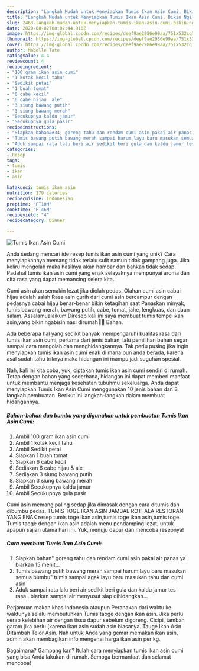 ```yaml
---
description: "Langkah Mudah untuk Menyiapkan Tumis Ikan Asin Cumi, Bikin Ngiler"
title: "Langkah Mudah untuk Menyiapkan Tumis Ikan Asin Cumi, Bikin Ngiler"
slug: 2463-langkah-mudah-untuk-menyiapkan-tumis-ikan-asin-cumi-bikin-ngiler
date: 2020-08-02T08:02:44.910Z
image: https://img-global.cpcdn.com/recipes/deef9ae2986e99aa/751x532cq70/tumis-ikan-asin-cumi-foto-resep-utama.jpg
thumbnail: https://img-global.cpcdn.com/recipes/deef9ae2986e99aa/751x532cq70/tumis-ikan-asin-cumi-foto-resep-utama.jpg
cover: https://img-global.cpcdn.com/recipes/deef9ae2986e99aa/751x532cq70/tumis-ikan-asin-cumi-foto-resep-utama.jpg
author: Mabelle Tate
ratingvalue: 4.4
reviewcount: 4
recipeingredient:
- "100 gram ikan asin cumi"
- "1 kotak kecil tahu"
- "Sedikit petai"
- "1 buah tomat"
- "6 cabe kecil"
- "6 cabe hijau  ale"
- "3 siung bawang putih"
- "3 siung bawang merah"
- "Secukupnya kaldu jamur"
- "Secukupnya gula pasir"
recipeinstructions:
- "Siapkan bahan&#34; goreng tahu dan rendam cumi asin pakai air panas ya biarkan 15 menit..."
- "Tumis bawang putih bawang merah sampai harum layu baru masukan semua bumbu&#34; tumis sampai agak layu baru masukan tahu dan cumi asin"
- "Aduk sampai rata lalu beri air sedikit beri gula dan kaldu jamur tes rasa...biarkan sampai air menyusut siap dihidangkan..."
categories:
- Resep
tags:
- tumis
- ikan
- asin

katakunci: tumis ikan asin 
nutrition: 179 calories
recipecuisine: Indonesian
preptime: "PT10M"
cooktime: "PT46M"
recipeyield: "4"
recipecategory: Dinner

---
```



![Tumis Ikan Asin Cumi](https://img-global.cpcdn.com/recipes/deef9ae2986e99aa/751x532cq70/tumis-ikan-asin-cumi-foto-resep-utama.jpg)

Anda sedang mencari ide resep tumis ikan asin cumi yang unik? Cara menyiapkannya memang tidak terlalu sulit namun tidak gampang juga. Jika keliru mengolah maka hasilnya akan hambar dan bahkan tidak sedap. Padahal tumis ikan asin cumi yang enak selayaknya mempunyai aroma dan cita rasa yang dapat memancing selera kita.

Cumi asin akan semakin lezat jika diolah pedas. Olahan cumi asin cabai hijau adalah salah Rasa asin gurih dari cumi asin bercampur dengan pedasnya cabai hijau benar-benar bikin ketagihan saat Panaskan minyak, tumis bawang merah, bawang putih, cabe, tomat, jahe, lengkuas, dan daun salam. Assalamualaikum Diresep kali ini saya membuat tumis tempe ikan asin,yang bikin ngabisin nasi dirumah🤣🤣 Bahan.

Ada beberapa hal yang sedikit banyak mempengaruhi kualitas rasa dari tumis ikan asin cumi, pertama dari jenis bahan, lalu pemilihan bahan segar sampai cara mengolah dan menghidangkannya. Tak perlu pusing jika ingin menyiapkan tumis ikan asin cumi enak di mana pun anda berada, karena asal sudah tahu triknya maka hidangan ini mampu jadi suguhan spesial.


Nah, kali ini kita coba, yuk, ciptakan tumis ikan asin cumi sendiri di rumah. Tetap dengan bahan yang sederhana, hidangan ini dapat memberi manfaat untuk membantu menjaga kesehatan tubuhmu sekeluarga. Anda dapat menyiapkan Tumis Ikan Asin Cumi menggunakan 10 jenis bahan dan 3 langkah pembuatan. Berikut ini langkah-langkah dalam membuat hidangannya.

<!--inarticleads1-->

##### Bahan-bahan dan bumbu yang digunakan untuk pembuatan Tumis Ikan Asin Cumi:

1. Ambil 100 gram ikan asin cumi
1. Ambil 1 kotak kecil tahu
1. Ambil Sedikit petai
1. Siapkan 1 buah tomat
1. Siapkan 6 cabe kecil
1. Sediakan 6 cabe hijau &amp; ale
1. Sediakan 3 siung bawang putih
1. Siapkan 3 siung bawang merah
1. Ambil Secukupnya kaldu jamur
1. Ambil Secukupnya gula pasir


Cumi asin memang paling sedap jika dimasak dengan cara ditumis dan dibumbu pedas. TUMIS TOGE IKAN ASIN JAMBAL ROTI ALA RESTORAN YANG ENAK resep tumis toge ikan asin,tumis toge ikan asin,tumis toge. Tumis taoge dengan ikan asin adalah menu pendamping lezat, untuk apapun sajian utama hari ini. Yuk, menuju dapur dan mencoba resepnya! 

<!--inarticleads2-->

##### Cara membuat Tumis Ikan Asin Cumi:

1. Siapkan bahan&#34; goreng tahu dan rendam cumi asin pakai air panas ya biarkan 15 menit...
1. Tumis bawang putih bawang merah sampai harum layu baru masukan semua bumbu&#34; tumis sampai agak layu baru masukan tahu dan cumi asin
1. Aduk sampai rata lalu beri air sedikit beri gula dan kaldu jamur tes rasa...biarkan sampai air menyusut siap dihidangkan...


Perjamuan makan khas Indonesia ataupun Peranakan dari waktu ke waktunya selalu membutuhkan Tumis taoge dengan ikan asin. Jika perlu serap kelebihan air dengan tissu dapur sebelum digoreng. Cicipi, tambah garam jika perlu (karena ikan asin sudah asin biasanya. Tauge Ikan Asin Ditambah Telor Asin. Nah untuk Anda yang gemar memakan ikan asin, admin akan membagikan info mengenai harga ikan asin per kg. 

Bagaimana? Gampang kan? Itulah cara menyiapkan tumis ikan asin cumi yang bisa Anda lakukan di rumah. Semoga bermanfaat dan selamat mencoba!

